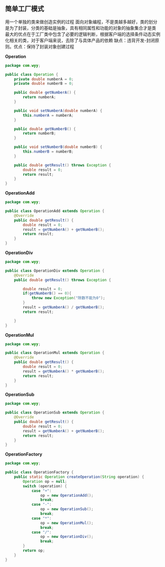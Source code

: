 ## 简单工厂模式

用一个单独的类来做创造实例的过程
面向对象编程，不是类越多越好，类的划分是为了封装，分类的基础是抽象，具有相同属性和功能的对象的抽象集合才是类
最大的优点在于工厂类中包含了必要的逻辑判断，根据客户端的选择条件动态实例化相关的类，对于客户端来说，去除了与具体产品的依赖
缺点：违背开发-封闭原则。优点：保持了封装对象创建过程

**Operation**

```java
package com.wyy;

public class Operation {
    private double numberA = 0;
    private double numberB = 0;

    public double getNumberA() {
        return numberA;
    }

    public void setNumberA(double numberA) {
        this.numberA = numberA;
    }

    public double getNumberB() {
        return numberB;
    }

    public void setNumberB(double numberB) {
        this.numberB = numberB;
    }

    public double getResult() throws Exception {
        double result = 0;
        return result;
    }
}

```

**OperationAdd**

```java
package com.wyy;

public class OperationAdd extends Operation {
    @Override
    public double getResult() {
        double result = 0;
        result = getNumberA() + getNumberB();
        return result;
    }
}

```

**OperationDiv**

```java
package com.wyy;

public class OperationDiv extends Operation {
    @Override
    public double getResult() throws Exception {

        double result = 0;
        if(getNumberB() == 0){
            throw new Exception("除数不能为0");
        }
        result = getNumberA() / getNumberB();
        return result;

    }
}

```

**OperationMul**

```java
package com.wyy;

public class OperationMul extends Operation {
    @Override
    public double getResult() {
        double result = 0;
        result = getNumberA() * getNumberB();
        return result;
    }
}
```

**OperationSub**

```java
package com.wyy;

public class OperationSub extends Operation {
    @Override
    public double getResult() {
        double result = 0;
        result = getNumberA() + getNumberB();
        return result;
    }
}
```

**OperationFactory**

```java
package com.wyy;

public class OperationFactory {
    public static Operation createOperation(String operation) {
        Operation op = null;
        switch (operation) {
            case "+":
                op = new OperationAdd();
                break;
            case "-":
                op = new OperationSub();
                break;
            case "*":
                op = new OperationMul();
                break;
            case "/":
                op = new OperationDiv();
                break;
        }
        return op;
    }
}

```

